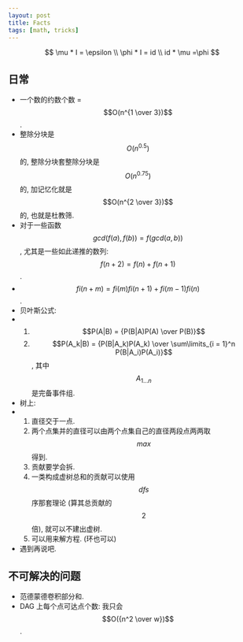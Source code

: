 ```yaml
---
layout: post
title: Facts
tags: [math, tricks]
---
```


$$
\mu * I = \epsilon \\
\phi * I = id \\
id * \mu =\phi
$$

## 日常

* 一个数的约数个数 = $$O(n^{1 \over 3})$$. 
* 整除分块是 $$O(n^{0.5})$$ 的, 整除分块套整除分块是 $$O(n^{0.75})$$ 的, 加记忆化就是 $$O(n^{2 \over 3})$$ 的, 也就是杜教筛. 
* 对于一些函数 $$gcd(f(a), f(b))=f(gcd(a, b))$$, 尤其是一些如此递推的数列: $$f(n + 2) = f(n) + f(n + 1)$$. 
* $$fi(n + m) = fi(m)fi(n + 1) + fi(m - 1)fi(n)$$. 
* 贝叶斯公式: 
* 1. $$P(A|B) = {P(B|A)P(A) \over P(B)}$$
  2. $$P(A_k|B) = {P(B|A_k)P(A_k) \over \sum\limits_{i = 1}^n P(B|A_i)P(A_i)}$$, 其中 $$A_{1...n}$$ 是完备事件组. 
* 树上: 
* 1. 直径交于一点. 
  2. 两个点集并的直径可以由两个点集自己的直径两段点两两取 $$max$$ 得到.  
  3. 贡献要学会拆. 
  4. 一类构成虚树总和的贡献可以使用 $$dfs$$ 序那套理论 (算其总贡献的 $$2$$ 倍), 就可以不建出虚树. 
  5. 可以用来解方程. (环也可以)
* 遇到再说吧. 

##  不可解决的问题

* 范德蒙德卷积部分和. 
* DAG 上每个点可达点个数: 我只会 $$O({n^2 \over w})$$. 